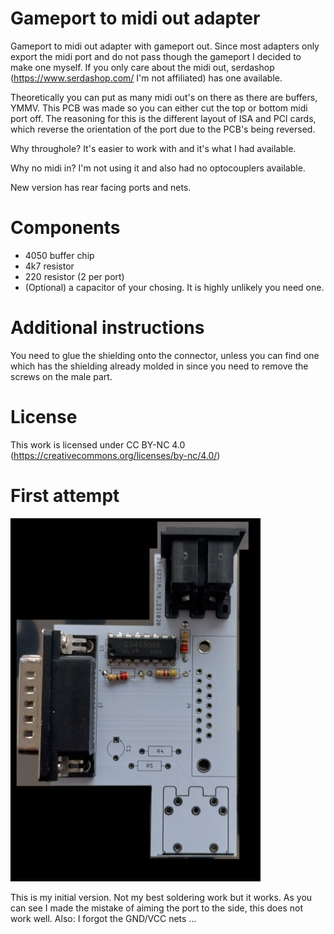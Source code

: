 # Gameport to midi out adapter
Gameport to midi out adapter with gameport out. Since most adapters only export the midi port and do not pass though the gameport I decided to make one myself.
If you only care about the midi out, serdashop (https://www.serdashop.com/ I'm not affiliated) has one available.

Theoretically you can put as many midi out's on there as there are buffers, YMMV. This PCB was made so you can either cut the top or bottom midi port off. The reasoning for this is the different layout of ISA and PCI cards, which reverse the orientation of the port due to the PCB's being reversed.

Why throughole? It's easier to work with and it's what I had available.

Why no midi in? I'm not using it and also had no optocouplers available.

New version has rear facing ports and nets.

# Components
* 4050 buffer chip
* 4k7 resistor
* 220 resistor (2 per port)
* (Optional) a capacitor of your chosing. It is highly unlikely you need one.

# Additional instructions
You need to glue the shielding onto the connector, unless you can find one which has the shielding already molded in since you need to remove the screws on the male part.

# License

This work is licensed under CC BY-NC 4.0 (https://creativecommons.org/licenses/by-nc/4.0/)

# First attempt
![firstattempt](gameport-midi-adapter/firstattempt.png)

This is my initial version. Not my best soldering work but it works. As you can see I made the mistake of aiming the port to the side, this does not work well. Also: I forgot the GND/VCC nets ...